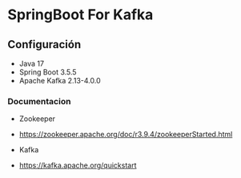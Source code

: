 # SpringBoot For Kafka


## Configuración

* Java 17
* Spring Boot 3.5.5
* Apache Kafka 2.13-4.0.0


### Documentacion

* Zookeeper
 - https://zookeeper.apache.org/doc/r3.9.4/zookeeperStarted.html

* Kafka
 - https://kafka.apache.org/quickstart
